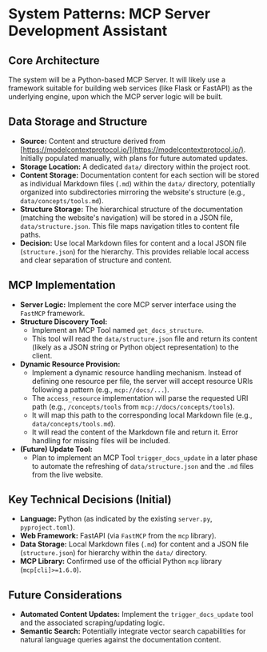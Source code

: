 # System Patterns: MCP Server Development Assistant

## Core Architecture

The system will be a Python-based MCP Server. It will likely use a framework suitable for building web services (like Flask or FastAPI) as the underlying engine, upon which the MCP server logic will be built.

## Data Storage and Structure

- **Source:** Content and structure derived from [https://modelcontextprotocol.io/](https://modelcontextprotocol.io/). Initially populated manually, with plans for future automated updates.
- **Storage Location:** A dedicated `data/` directory within the project root.
- **Content Storage:** Documentation content for each section will be stored as individual Markdown files (`.md`) within the `data/` directory, potentially organized into subdirectories mirroring the website's structure (e.g., `data/concepts/tools.md`).
- **Structure Storage:** The hierarchical structure of the documentation (matching the website's navigation) will be stored in a JSON file, `data/structure.json`. This file maps navigation titles to content file paths.
- **Decision:** Use local Markdown files for content and a local JSON file (`structure.json`) for the hierarchy. This provides reliable local access and clear separation of structure and content.

## MCP Implementation

- **Server Logic:** Implement the core MCP server interface using the `FastMCP` framework.
- **Structure Discovery Tool:**
    - Implement an MCP Tool named `get_docs_structure`.
    - This tool will read the `data/structure.json` file and return its content (likely as a JSON string or Python object representation) to the client.
- **Dynamic Resource Provision:**
    - Implement a dynamic resource handling mechanism. Instead of defining one resource per file, the server will accept resource URIs following a pattern (e.g., `mcp://docs/...`).
    - The `access_resource` implementation will parse the requested URI path (e.g., `/concepts/tools` from `mcp://docs/concepts/tools`).
    - It will map this path to the corresponding local Markdown file (e.g., `data/concepts/tools.md`).
    - It will read the content of the Markdown file and return it. Error handling for missing files will be included.
- **(Future) Update Tool:**
    - Plan to implement an MCP Tool `trigger_docs_update` in a later phase to automate the refreshing of `data/structure.json` and the `.md` files from the live website.

## Key Technical Decisions (Initial)

- **Language:** Python (as indicated by the existing `server.py`, `pyproject.toml`).
- **Web Framework:** FastAPI (via `FastMCP` from the `mcp` library).
- **Data Storage:** Local Markdown files (`.md`) for content and a JSON file (`structure.json`) for hierarchy within the `data/` directory.
- **MCP Library:** Confirmed use of the official Python `mcp` library (`mcp[cli]>=1.6.0`).

## Future Considerations

- **Automated Content Updates:** Implement the `trigger_docs_update` tool and the associated scraping/updating logic.
- **Semantic Search:** Potentially integrate vector search capabilities for natural language queries against the documentation content.
